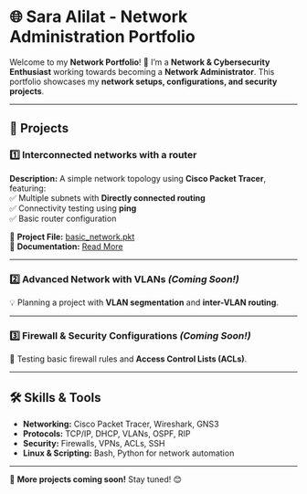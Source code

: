 # 🌐 Sara Alilat - Network Administration Portfolio  

Welcome to my **Network Portfolio**! 
🚀 I’m a **Network & Cybersecurity Enthusiast** working towards becoming a **Network Administrator**.
This portfolio showcases my **network setups, configurations, and security projects**.  

---

## 🔧 **Projects**  

### **1️⃣ Interconnected networks with a router**  
**Description:** A simple network topology using **Cisco Packet Tracer**, featuring:  
✅ Multiple subnets with **Directly connected routing**  
✅ Connectivity testing using **ping**  
✅ Basic router configuration  

🔗 **Project File:** [basic_network.pkt](#)  
📖 **Documentation:** [Read More](#)  

---

### **2️⃣ Advanced Network with VLANs** *(Coming Soon!)*  
💡 Planning a project with **VLAN segmentation** and **inter-VLAN routing**.  

---

### **3️⃣ Firewall & Security Configurations** *(Coming Soon!)*  
🔐 Testing basic firewall rules and **Access Control Lists (ACLs)**.  

---

## 🛠 **Skills & Tools**  
- **Networking:** Cisco Packet Tracer, Wireshark, GNS3  
- **Protocols:** TCP/IP, DHCP, VLANs, OSPF, RIP  
- **Security:** Firewalls, VPNs, ACLs, SSH  
- **Linux & Scripting:** Bash, Python for network automation  

---


🚀 **More projects coming soon!** Stay tuned! 😊  
